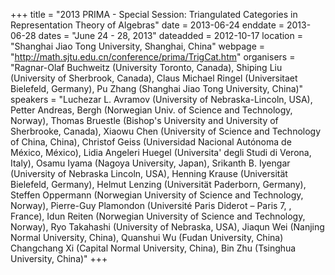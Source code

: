 +++
title = "2013 PRIMA - Special Session: Triangulated Categories in Representation Theory of Algebras"
date = 2013-06-24
enddate = 2013-06-28
dates = "June 24 - 28, 2013"
dateadded = 2012-10-17
location = "Shanghai Jiao Tong University, Shanghai, China"
webpage = "http://math.sjtu.edu.cn/conference/prima/TrigCat.htm"
organisers = "Ragnar-Olaf Buchweitz (University Toronto, Canada), Shiping Liu (University of Sherbrook, Canada), Claus Michael Ringel (Universitaet Bielefeld, Germany), Pu Zhang (Shanghai Jiao Tong University, China)"
speakers = "Luchezar L. Avramov (University of Nebraska-Lincoln, USA), Petter Andreas, Bergh (Norwegian Univ. of Science and Technology, Norway), Thomas Bruestle (Bishop's University and University of Sherbrooke, Canada), Xiaowu Chen (University of Science and Technology of China, China), Christof Geiss (Universidad Nacional Autónoma de México, México), Lidia Angeleri Huegel (Universita' degli Studi di Verona, Italy), Osamu Iyama (Nagoya University, Japan), Srikanth B. Iyengar (University of Nebraska Lincoln, USA), Henning Krause (Universität Bielefeld, Germany), Helmut Lenzing (Universität Paderborn, Germany), Steffen Oppermann (Norwegian University of Science and Technology, Norway), Pierre-Guy Plamondon (Université Paris Diderot – Paris 7, , France), Idun Reiten (Norwegian University of Science and Technology, Norway), Ryo Takahashi (University of Nebraska, USA), Jiaqun Wei (Nanjing Normal University, China), Quanshui Wu (Fudan University, China) Changchang Xi (Capital Normal University, China), Bin Zhu (Tsinghua University, China)"
+++
